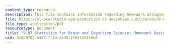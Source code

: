 ```yaml
---
content_type: resource
description: This file contains information regarding homework assignment 7.
file: https://ol-ocw-studio-app-production.s3.amazonaws.com/courses/9-07-statistics-for-brain-and-cognitive-science-fall-2016/41db9704a152fc1aa1352f64152419ed_MIT9_07F16_HomworkAsign_7.pdf
file_type: application/pdf
resourcetype: Document
title: '9.07 Statistics for Brain and Cognitive Science: Homework Assignment 7'
uid: 41db9704-a152-fc1a-a135-2f64152419ed
---
```

